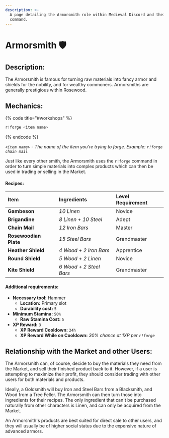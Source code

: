 ```yaml
---
description: >-
  A page detailing the Armorsmith role within Medieval Discord and their forge
  command.
---
```


# Armorsmith 🛡️

## Description:

The Armorsmith is famous for turning raw materials into fancy armor and shields for the nobility, and for wealthy commoners. Armorsmiths are generally prestigious within Rosewood.

## Mechanics:

{% code title="\#workshops" %}
```javascript
r!forge <item name>
```
{% endcode %}

_`<item name>`_ _- The name of the item you're trying to forge. Example:_ _`r!forge chain mail`_

Just like every other smith, the Armorsmith uses the `r!forge` command in order to turn simple materials into complex products which can then be used in trading or selling in the Market.

#### Recipes:

| **Item** | Ingredients | Level Requirement |
| :--- | :--- | :--- |
| **Gambeson** | _10 Linen_ | Novice |
| **Brigandine** | _8 Linen + 10 Steel_  | Adept |
| **Chain Mail** | _12 Iron Bars_ | Master |
| **Rosewoodian Plate** | _15 Steel Bars_ | Grandmaster |
| **Heather Shield** | _4 Wood + 2 Iron Bars_ | Apprentice |
| **Round Shield** | _5 Wood + 2 Linen_ | Novice |
| **Kite Shield** | _6 Wood + 2 Steel Bars_ | Grandmaster |

#### Additional requirements:

* **Necessary tool:** Hammer
  * **Location:** Primary slot
  * **Durability cost:** `5`
* **Minimum Stamina:** `50%`
  * **Raw Stamina Cost:** `5`
* **XP Reward:** `3`
  * **XP Reward Cooldown:** `24h`
  * **XP Reward While on Cooldown:** _30% chance at 1XP per `r!forge`_

## Relationship with the Market and other Users:

The Armorsmith can, of course, decide to buy the materials they need from the Market, and sell their finished product back to it. However, if a user is attempting to maximize their profit, they should consider trading with other users for both materials and products.

Ideally, a Goldsmith will buy Iron and Steel Bars from a Blacksmith, and Wood from a Tree Feller. The Armorsmith can then turn those into ingredients for their recipes. The only ingredient that can't be purchased naturally from other characters is Linen, and can only be acquired from the Market.

An Armorsmith's products are best suited for direct sale to other users, and they will usually be of higher social status due to the expensive nature of advanced armors.

